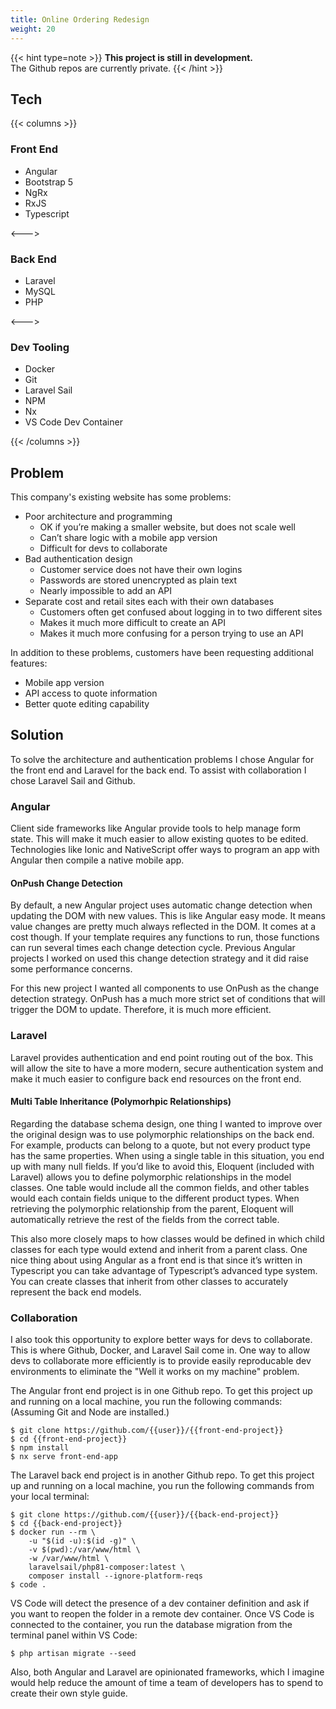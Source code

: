 ```yaml
---
title: Online Ordering Redesign
weight: 20
---
```


{{< hint type=note >}}
**This project is still in development.**\
The Github repos are currently private.
{{< /hint >}}

## Tech

{{< columns >}}

### Front End

- Angular
- Bootstrap 5
- NgRx
- RxJS
- Typescript

<--->

### Back End

- Laravel
- MySQL
- PHP

<--->

### Dev Tooling

- Docker
- Git
- Laravel Sail
- NPM
- Nx
- VS Code Dev Container

{{< /columns >}}

## Problem

This company's existing website has some problems:

- Poor architecture and programming
  - OK if you’re making a smaller website, but does not scale well
  - Can’t share logic with a mobile app version
  - Difficult for devs to collaborate
- Bad authentication design
  - Customer service does not have their own logins
  - Passwords are stored unencrypted as plain text
  - Nearly impossible to add an API
- Separate cost and retail sites each with their own databases
  - Customers often get confused about logging in to two different sites
  - Makes it much more difficult to create an API
  - Makes it much more confusing for a person trying to use an API

In addition to these problems, customers have been requesting additional features:

- Mobile app version
- API access to quote information
- Better quote editing capability

## Solution

To solve the architecture and authentication problems I chose Angular for the front end and Laravel for the back end. To assist with collaboration I chose Laravel Sail and Github.

### Angular

Client side frameworks like Angular provide tools to help manage form state. This will make it much easier to allow existing quotes to be edited. Technologies like Ionic and NativeScript offer ways to program an app with Angular then compile a native mobile app.

#### OnPush Change Detection

By default, a new Angular project uses automatic change detection when updating the DOM with new values. This is like Angular easy mode. It means value changes are pretty much always reflected in the DOM. It comes at a cost though. If your template requires any functions to run, those functions can run several times each change detection cycle. Previous Angular projects I worked on used this change detection strategy and it did raise some performance concerns.

For this new project I wanted all components to use OnPush as the change detection strategy. OnPush has a much more strict set of conditions that will trigger the DOM to update. Therefore, it is much more efficient.

### Laravel

Laravel provides authentication and end point routing out of the box. This will allow the site to have a more modern, secure authentication system and make it much easier to configure back end resources on the front end.

#### Multi Table Inheritance (Polymorhpic Relationships)

Regarding the database schema design, one thing I wanted to improve over the original design was to use polymorphic relationships on the back end. For example, products can belong to a quote, but not every product type has the same properties. When using a single table in this situation, you end up with many null fields. If you’d like to avoid this, Eloquent (included with Laravel) allows you to define polymorphic relationships in the model classes. One table would include all the common fields, and other tables would each contain fields unique to the different product types. When retrieving the polymorphic relationship from the parent, Eloquent will automatically retrieve the rest of the fields from the correct table.

This also more closely maps to how classes would be defined in which child classes for each type would extend and inherit from a parent class. One nice thing about using Angular as a front end is that since it’s written in Typescript you can take advantage of Typescript’s advanced type system. You can create classes that inherit from other classes to accurately represent the back end models.

### Collaboration

I also took this opportunity to explore better ways for devs to collaborate. This is where Github, Docker, and Laravel Sail come in. One way to allow devs to collaborate more efficiently is to provide easily reproducable dev environments to eliminate the "Well it works on my machine" problem.

The Angular front end project is in one Github repo. To get this project up and running on a local machine, you run the following commands: (Assuming Git and Node are installed.)

```
$ git clone https://github.com/{{user}}/{{front-end-project}}
$ cd {{front-end-project}}
$ npm install
$ nx serve front-end-app
```

The Laravel back end project is in another Github repo. To get this project up and running on a local machine, you run the following commands from your local terminal:

```
$ git clone https://github.com/{{user}}/{{back-end-project}}
$ cd {{back-end-project}}
$ docker run --rm \
    -u "$(id -u):$(id -g)" \
    -v $(pwd):/var/www/html \
    -w /var/www/html \
    laravelsail/php81-composer:latest \
    composer install --ignore-platform-reqs
$ code .
```

VS Code will detect the presence of a dev container definition and ask if you want to reopen the folder in a remote dev container. Once VS Code is connected to the container, you run the database migration from the terminal panel within VS Code:

```
$ php artisan migrate --seed
```

Also, both Angular and Laravel are opinionated frameworks, which I imagine would help reduce the amount of time a team of developers has to spend to create their own style guide.
